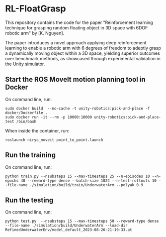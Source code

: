 # RL-FloatGrasp

This repository contains the code for the paper "Reinforcement learning technique for grasping random floating object in 3D space with 6DOF robotic arm" by [K. Nguyen]. 

The paper introduces a novel approach applying deep reinforcement learning to enable a robotic arm with 6 degrees of freedom to adeptly grasp a dynamically moving object within a 3D space, yielding superior outcomes over benchmark methods, as showcased through experimental validation in the Unity simulator.

## Start the ROS MoveIt motion planning tool in Docker

On command line, run:
```
sudo docker build  --no-cache -t unity-robotics:pick-and-place -f docker/Dockerfile .
sudo docker run -it --rm -p 10000:10000 unity-robotics:pick-and-place-test /bin/bash
```

When inside the container, run:
```
roslaunch niryo_moveit point_to_point.launch
```

## Run the training

On command line, run:
```
python train.py --nsubsteps 15 --max-timesteps 25 --n-episodes 10 --n-epochs 40 --reward-type dense --batch-size 1024 --n-test-rollouts 10 --file-name ./simulation/build/train/UnderwaterArm --polyak 0.9
```

## Run the testing

On command line, run:
```
python test.py  --nsubsteps 15 --max-timesteps 50 --reward-type dense --file-name ./simulation/build/UnderwaterArm --load-dir RefinedUnderwaterEnv/model_default_2023-08-26-21-19-33.pt 
```